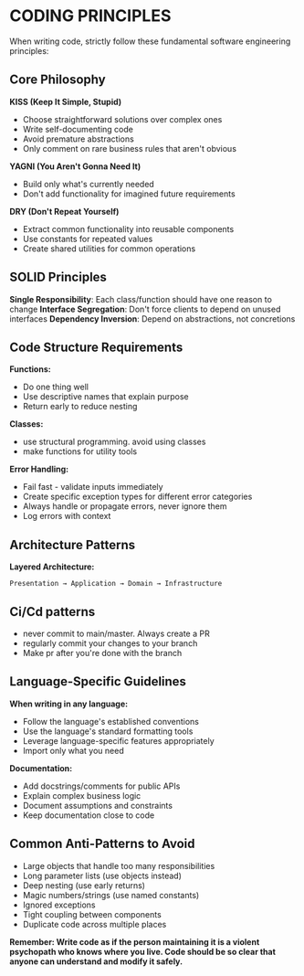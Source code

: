 # CODING PRINCIPLES

When writing code, strictly follow these fundamental software engineering principles:

## Core Philosophy

**KISS (Keep It Simple, Stupid)**

- Choose straightforward solutions over complex ones
- Write self-documenting code
- Avoid premature abstractions
- Only comment on rare business rules that aren't obvious

**YAGNI (You Aren't Gonna Need It)**

- Build only what's currently needed
- Don't add functionality for imagined future requirements

**DRY (Don't Repeat Yourself)**

- Extract common functionality into reusable components
- Use constants for repeated values
- Create shared utilities for common operations

## SOLID Principles

**Single Responsibility**: Each class/function should have one reason to change
**Interface Segregation**: Don't force clients to depend on unused interfaces
**Dependency Inversion**: Depend on abstractions, not concretions

## Code Structure Requirements

**Functions:**

- Do one thing well
- Use descriptive names that explain purpose
- Return early to reduce nesting

**Classes:**

- use structural programming. avoid using classes
- make functions for utility tools

**Error Handling:**

- Fail fast - validate inputs immediately
- Create specific exception types for different error categories
- Always handle or propagate errors, never ignore them
- Log errors with context

## Architecture Patterns

**Layered Architecture:**

```
Presentation → Application → Domain → Infrastructure
```

## Ci/Cd patterns

- never commit to main/master. Always create a PR
- regularly commit your changes to your branch
- Make pr after you're done with the branch

## Language-Specific Guidelines

**When writing in any language:**

- Follow the language's established conventions
- Use the language's standard formatting tools
- Leverage language-specific features appropriately
- Import only what you need

**Documentation:**

- Add docstrings/comments for public APIs
- Explain complex business logic
- Document assumptions and constraints
- Keep documentation close to code

## Common Anti-Patterns to Avoid

- Large objects that handle too many responsibilities
- Long parameter lists (use objects instead)
- Deep nesting (use early returns)
- Magic numbers/strings (use named constants)
- Ignored exceptions
- Tight coupling between components
- Duplicate code across multiple places

**Remember: Write code as if the person maintaining it is a violent psychopath who knows where you live. Code should be so clear that anyone can understand and modify it safely.**
